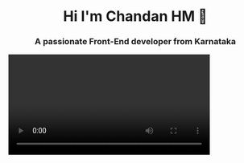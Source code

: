 <h1 align="center">Hi I'm Chandan HM 👋</h1>
<h3 align="center">A passionate Front-End developer from Karnataka</h3>

<video align="right" alt="Coding" width="400" src="https://www.dropbox.com/s/pbhadynqpd1ozca/APPROVED2.jpg?dl=0">

<p align="left"> <a href="https://twitter.com/twr_dhananjayan" target="blank"><img src="https://img.shields.io/twitter/follow/twr_dhananjayan?logo=twitter&style=for-the-badge" alt="twr_dhananjayan" /></a> </p>

<p align="left"> <img src="https://komarev.com/ghpvc/?username=dhananjayanonline&label=Profile%20views&color=0e75b6&style=flat" alt="dhananjayanonline" /> </p>

- 🔭 I’m currently working on [Heythere.com](https://github.com/DhananjayanOnline/heythere.com)

- 🌱 I’m currently learning **Angular and FastAPI**

- 👨‍💻 All of my projects are available at [https://dhananjayan-portfolio.herokuapp.com/](https://dhananjayan-portfolio.herokuapp.com/)

- 💬 Ask me about **Python, Django, DRF**

- 📫 How to reach me **dhananjayan.official@gmail.com**

<h3 align="left">Connect with me:</h3>
<p align="left">
<a href="https://dev.to/dhananjayanonline" target="blank"><img align="center" src="https://raw.githubusercontent.com/rahuldkjain/github-profile-readme-generator/master/src/images/icons/Social/devto.svg" alt="dhananjayanonline" height="30" width="40" /></a>
<a href="https://twitter.com/twr_dhananjayan" target="blank"><img align="center" src="https://raw.githubusercontent.com/rahuldkjain/github-profile-readme-generator/master/src/images/icons/Social/twitter.svg" alt="twr_dhananjayan" height="30" width="40" /></a>
<a href="https://linkedin.com/in/dhananjayan-online" target="blank"><img align="center" src="https://raw.githubusercontent.com/rahuldkjain/github-profile-readme-generator/master/src/images/icons/Social/linked-in-alt.svg" alt="dhananjayan-online" height="30" width="40" /></a>
<a href="https://stackoverflow.com/users/15755335" target="blank"><img align="center" src="https://raw.githubusercontent.com/rahuldkjain/github-profile-readme-generator/master/src/images/icons/Social/stack-overflow.svg" alt="15755335" height="30" width="40" /></a>
<a href="https://fb.com/fb.dhananjayharidas" target="blank"><img align="center" src="https://raw.githubusercontent.com/rahuldkjain/github-profile-readme-generator/master/src/images/icons/Social/facebook.svg" alt="fb.dhananjayharidas" height="30" width="40" /></a>
<a href="https://instagram.com/dhananjay.haridas" target="blank"><img align="center" src="https://raw.githubusercontent.com/rahuldkjain/github-profile-readme-generator/master/src/images/icons/Social/instagram.svg" alt="dhananjay.haridas" height="30" width="40" /></a>
<a href="https://www.hackerrank.com/dhananjayan_onl1" target="blank"><img align="center" src="https://raw.githubusercontent.com/rahuldkjain/github-profile-readme-generator/master/src/images/icons/Social/hackerrank.svg" alt="dhananjayan_onl1" height="30" width="40" /></a>
<a href="https://www.leetcode.com/dhananjayanonline" target="blank"><img align="center" src="https://raw.githubusercontent.com/rahuldkjain/github-profile-readme-generator/master/src/images/icons/Social/leet-code.svg" alt="dhananjayanonline" height="30" width="40" /></a>
</p>

<h3 align="left">Languages and Tools:</h3>
<p align="left"> <a href="https://getbootstrap.com" target="_blank" rel="noreferrer"> <img src="https://raw.githubusercontent.com/devicons/devicon/master/icons/bootstrap/bootstrap-plain-wordmark.svg" alt="bootstrap" width="40" height="40"/> </a> <a href="https://www.cprogramming.com/" target="_blank" rel="noreferrer"> <img src="https://raw.githubusercontent.com/devicons/devicon/master/icons/c/c-original.svg" alt="c" width="40" height="40"/> </a> <a href="https://www.w3schools.com/cpp/" target="_blank" rel="noreferrer"> <img src="https://raw.githubusercontent.com/devicons/devicon/master/icons/cplusplus/cplusplus-original.svg" alt="cplusplus" width="40" height="40"/> </a> <a href="https://www.w3schools.com/css/" target="_blank" rel="noreferrer"> <img src="https://raw.githubusercontent.com/devicons/devicon/master/icons/css3/css3-original-wordmark.svg" alt="css3" width="40" height="40"/> </a> <a href="https://www.djangoproject.com/" target="_blank" rel="noreferrer"> <img src="https://cdn.worldvectorlogo.com/logos/django.svg" alt="django" width="40" height="40"/> </a> <a href="https://www.figma.com/" target="_blank" rel="noreferrer"> <img src="https://www.vectorlogo.zone/logos/figma/figma-icon.svg" alt="figma" width="40" height="40"/> </a> <a href="https://git-scm.com/" target="_blank" rel="noreferrer"> <img src="https://www.vectorlogo.zone/logos/git-scm/git-scm-icon.svg" alt="git" width="40" height="40"/> </a> <a href="https://heroku.com" target="_blank" rel="noreferrer"> <img src="https://www.vectorlogo.zone/logos/heroku/heroku-icon.svg" alt="heroku" width="40" height="40"/> </a> <a href="https://www.w3.org/html/" target="_blank" rel="noreferrer"> <img src="https://raw.githubusercontent.com/devicons/devicon/master/icons/html5/html5-original-wordmark.svg" alt="html5" width="40" height="40"/> </a> <a href="https://www.java.com" target="_blank" rel="noreferrer"> <img src="https://raw.githubusercontent.com/devicons/devicon/master/icons/java/java-original.svg" alt="java" width="40" height="40"/> </a> <a href="https://developer.mozilla.org/en-US/docs/Web/JavaScript" target="_blank" rel="noreferrer"> <img src="https://raw.githubusercontent.com/devicons/devicon/master/icons/javascript/javascript-original.svg" alt="javascript" width="40" height="40"/> </a> <a href="https://www.linux.org/" target="_blank" rel="noreferrer"> <img src="https://raw.githubusercontent.com/devicons/devicon/master/icons/linux/linux-original.svg" alt="linux" width="40" height="40"/> </a> <a href="https://www.mysql.com/" target="_blank" rel="noreferrer"> <img src="https://raw.githubusercontent.com/devicons/devicon/master/icons/mysql/mysql-original-wordmark.svg" alt="mysql" width="40" height="40"/> </a> <a href="https://www.photoshop.com/en" target="_blank" rel="noreferrer"> <img src="https://raw.githubusercontent.com/devicons/devicon/master/icons/photoshop/photoshop-line.svg" alt="photoshop" width="40" height="40"/> </a> <a href="https://www.postgresql.org" target="_blank" rel="noreferrer"> <img src="https://raw.githubusercontent.com/devicons/devicon/master/icons/postgresql/postgresql-original-wordmark.svg" alt="postgresql" width="40" height="40"/> </a> <a href="https://www.python.org" target="_blank" rel="noreferrer"> <img src="https://raw.githubusercontent.com/devicons/devicon/master/icons/python/python-original.svg" alt="python" width="40" height="40"/> </a> <a href="https://www.adobe.com/products/xd.html" target="_blank" rel="noreferrer"> <img src="https://cdn.worldvectorlogo.com/logos/adobe-xd.svg" alt="xd" width="40" height="40"/> </a> </p>




<p><img align="left" src="https://github-readme-stats.vercel.app/api/top-langs?username=dhananjayanonline&show_icons=true&locale=en&layout=compact" alt="dhananjayanonline" /></p>

<p>&nbsp;<img align="left" src="https://github-readme-stats.vercel.app/api?username=dhananjayanonline&show_icons=true&locale=en" alt="dhananjayanonline" /></p>

<p><img align="left" src="https://github-readme-streak-stats.herokuapp.com/?user=dhananjayanonline&" alt="dhananjayanonline" /></p>

